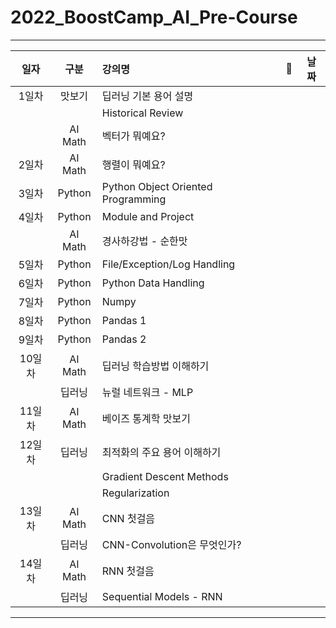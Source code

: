 # 2022_BoostCamp_AI_Pre-Course

---

|일자|구분|강의명| 🔲 | 날짜 |
|:---:|:---:|:---|:---:|:---:|
| 1일차 | 맛보기 | 딥러닝 기본 용어 설명 |  |
|      |         | Historical Review |  |
|      | AI Math | 벡터가 뭐예요? |  |
| 2일차 | AI Math | 행렬이 뭐예요? |  |
| 3일차 | Python | Python Object Oriented Programming |  |
| 4일차 | Python | Module and Project |  |
|      | AI Math | 경사하강법 - 순한맛 |  |
| 5일차 | Python | File/Exception/Log Handling |  |
| 6일차 | Python | Python Data Handling | |
| 7일차 | Python | Numpy |  |
| 8일차 | Python | Pandas 1 |  |
| 9일차 | Python | Pandas 2 |  |
| 10일차 | AI Math | 딥러닝 학습방법 이해하기 |  |
|       | 딥러닝 | 뉴럴 네트워크 - MLP |  |
| 11일차 | AI Math | 베이즈 통계학 맛보기 |  |
| 12일차 | 딥러닝 | 최적화의 주요 용어 이해하기 |  |
|       |        | Gradient Descent Methods |  |
|       |        | Regularization |  |
| 13일차 | AI Math | CNN 첫걸음 |  |
|       | 딥러닝 | CNN-Convolution은 무엇인가? |  |
| 14일차 | AI Math | RNN 첫걸음 |  |
|       | 딥러닝 | Sequential Models - RNN |  |

---
